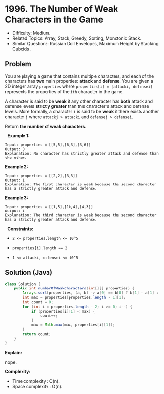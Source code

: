 # 1996. The Number of Weak Characters in the Game

- Difficulty: Medium.
- Related Topics: Array, Stack, Greedy, Sorting, Monotonic Stack.
- Similar Questions: Russian Doll Envelopes, Maximum Height by Stacking Cuboids .

## Problem

You are playing a game that contains multiple characters, and each of the characters has **two** main properties: **attack** and **defense**. You are given a 2D integer array ```properties``` where ```properties[i] = [attacki, defensei]``` represents the properties of the ```ith``` character in the game.

A character is said to be **weak** if any other character has **both** attack and defense levels **strictly greater** than this character's attack and defense levels. More formally, a character ```i``` is said to be **weak** if there exists another character ```j``` where ```attackj > attacki``` and ```defensej > defensei```.

Return **the number of **weak** characters**.

 
**Example 1:**

```
Input: properties = [[5,5],[6,3],[3,6]]
Output: 0
Explanation: No character has strictly greater attack and defense than the other.
```

**Example 2:**

```
Input: properties = [[2,2],[3,3]]
Output: 1
Explanation: The first character is weak because the second character has a strictly greater attack and defense.
```

**Example 3:**

```
Input: properties = [[1,5],[10,4],[4,3]]
Output: 1
Explanation: The third character is weak because the second character has a strictly greater attack and defense.
```

 
**Constraints:**


	
- ```2 <= properties.length <= 10^5```
	
- ```properties[i].length == 2```
	
- ```1 <= attacki, defensei <= 10^5```



## Solution (Java)

```java
class Solution {
    public int numberOfWeakCharacters(int[][] properties) {
        Arrays.sort(properties, (a, b) -> a[0] == b[0] ? b[1] - a[1] : a[0] - b[0]);
        int max = properties[properties.length - 1][1];
        int count = 0;
        for (int i = properties.length - 2; i >= 0; i--) {
            if (properties[i][1] < max) {
                count++;
            }
            max = Math.max(max, properties[i][1]);
        }
        return count;
    }
}
```

**Explain:**

nope.

**Complexity:**

* Time complexity : O(n).
* Space complexity : O(n).
